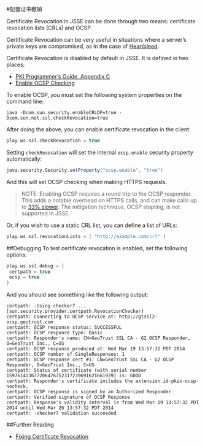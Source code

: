 #配置证书撤销

Certificate Revocation in JSSE can be done through two means: certificate revocation lists (CRLs) and OCSP.

Certificate Revocation can be very useful in situations where a server’s private keys are compromised, as in the case of [Heartbleed](http://heartbleed.com/).

Certificate Revocation is disabled by default in JSSE. It is defined in two places:

* [PKI Programmer’s Guide, Appendix C](https://docs.oracle.com/javase/8/docs/technotes/guides/security/certpath/CertPathProgGuide.html#AppC)
* [Enable OCSP Checking](https://blogs.oracle.com/xuelei/entry/enable_ocsp_checking)

To enable OCSP, you must set the following system properties on the command line:

```shell
java -Dcom.sun.security.enableCRLDP=true -Dcom.sun.net.ssl.checkRevocation=true
```

After doing the above, you can enable certificate revocation in the client:

```scala
play.ws.ssl.checkRevocation = true
```

Setting `checkRevocation` will set the internal `ocsp.enable` security property automatically:

```scala
java.security.Security.setProperty("ocsp.enable", "true")
```

And this will set OCSP checking when making HTTPS requests.

> NOTE: Enabling OCSP requires a round trip to the OCSP responder. This adds a notable overhead on HTTPS calls, and can make calls up to [33% slower](https://blog.cloudflare.com/ocsp-stapling-how-cloudflare-just-made-ssl-30). The mitigation technique, OCSP stapling, is not supported in JSSE.

Or, if you wish to use a static CRL list, you can define a list of URLs:

```scala
play.ws.ssl.revocationLists = [ "http://example.com/crl" ]
```


##Debugging
To test certificate revocation is enabled, set the following options:

```scala
play.ws.ssl.debug = {
 certpath = true
 ocsp = true
}
```

And you should see something like the following output:

```shell
certpath: -Using checker7 ... [sun.security.provider.certpath.RevocationChecker]
certpath: connecting to OCSP service at: http://gtssl2-ocsp.geotrust.com
certpath: OCSP response status: SUCCESSFUL
certpath: OCSP response type: basic
certpath: Responder's name: CN=GeoTrust SSL CA - G2 OCSP Responder, O=GeoTrust Inc., C=US
certpath: OCSP response produced at: Wed Mar 19 13:57:32 PDT 2014
certpath: OCSP number of SingleResponses: 1
certpath: OCSP response cert #1: CN=GeoTrust SSL CA - G2 OCSP Responder, O=GeoTrust Inc., C=US
certpath: Status of certificate (with serial number 159761413677206476752317239691621661939) is: GOOD
certpath: Responder's certificate includes the extension id-pkix-ocsp-nocheck.
certpath: OCSP response is signed by an Authorized Responder
certpath: Verified signature of OCSP Response
certpath: Response's validity interval is from Wed Mar 19 13:57:32 PDT 2014 until Wed Mar 26 13:57:32 PDT 2014
certpath: -checker7 validation succeeded
```


##Further Reading
* [Fixing Certificate Revocation](https://tersesystems.com/2014/03/22/fixing-certificate-revocation/)